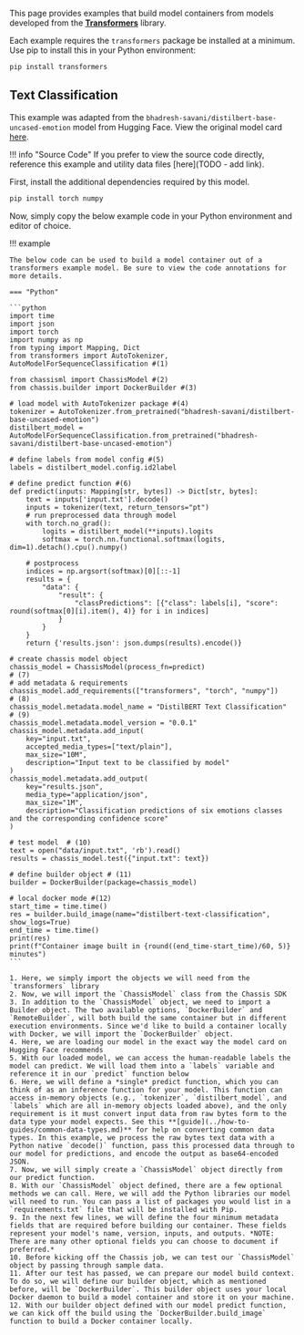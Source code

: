 
This page provides examples that build model containers from models developed from the **[Transformers](https://huggingface.co/docs/transformers/index)** library.

Each example requires the `transformers` package be installed at a minimum. Use pip to install this in your Python environment:

```bash
pip install transformers
```

<!-- !!! tip "GPU Recommended"
    Like most computer vision-based and Generative AI-based models, fast performance is heavily dependent on available hardware resources. For a smoother experience, it is highly recommended that you only follow these examples if you have access to a GPU.  -->


## Text Classification

This example was adapted from the `bhadresh-savani/distilbert-base-uncased-emotion` model from Hugging Face. View the original model card [here](https://huggingface.co/bhadresh-savani/distilbert-base-uncased-emotion).


!!! info "Source Code"
    If you prefer to view the source code directly, reference this example and utility data files [here](TODO - add link).

First, install the additional dependencies required by this model.

```bash
pip install torch numpy
```

Now, simply copy the below example code in your Python environment and editor of choice. 

!!! example

    The below code can be used to build a model container out of a transformers example model. Be sure to view the code annotations for more details.

    === "Python"

    ```python
    import time
    import json
    import torch
    import numpy as np
    from typing import Mapping, Dict
    from transformers import AutoTokenizer, AutoModelForSequenceClassification #(1)

    from chassisml import ChassisModel #(2)
    from chassis.builder import DockerBuilder #(3)

    # load model with AutoTokenizer package #(4)
    tokenizer = AutoTokenizer.from_pretrained("bhadresh-savani/distilbert-base-uncased-emotion")
    distilbert_model = AutoModelForSequenceClassification.from_pretrained("bhadresh-savani/distilbert-base-uncased-emotion")

    # define labels from model config #(5)
    labels = distilbert_model.config.id2label

    # define predict function #(6)
    def predict(inputs: Mapping[str, bytes]) -> Dict[str, bytes]:
        text = inputs['input.txt'].decode()
        inputs = tokenizer(text, return_tensors="pt")
        # run preprocessed data through model
        with torch.no_grad():
            logits = distilbert_model(**inputs).logits
            softmax = torch.nn.functional.softmax(logits, dim=1).detach().cpu().numpy()
            
        # postprocess 
        indices = np.argsort(softmax)[0][::-1]
        results = {
            "data": {
                "result": {
                    "classPredictions": [{"class": labels[i], "score": round(softmax[0][i].item(), 4)} for i in indices]
                }
            }
        }        
        return {'results.json': json.dumps(results).encode()}

    # create chassis model object
    chassis_model = ChassisModel(process_fn=predict)                       # (7)
    # add metadata & requirements
    chassis_model.add_requirements(["transformers", "torch", "numpy"])     # (8)
    chassis_model.metadata.model_name = "DistilBERT Text Classification"   # (9)
    chassis_model.metadata.model_version = "0.0.1"
    chassis_model.metadata.add_input(                                                                    
        key="input.txt",
        accepted_media_types=["text/plain"],
        max_size="10M",
        description="Input text to be classified by model"
    )
    chassis_model.metadata.add_output(
        key="results.json",
        media_type="application/json",
        max_size="1M",
        description="Classification predictions of six emotions classes and the corresponding confidence score"
    )

    # test model  # (10)
    text = open("data/input.txt", 'rb').read()
    results = chassis_model.test({"input.txt": text})

    # define builder object # (11)
    builder = DockerBuilder(package=chassis_model)    

    # local docker mode #(12)
    start_time = time.time()
    res = builder.build_image(name="distilbert-text-classification", show_logs=True)
    end_time = time.time()
    print(res)
    print(f"Container image built in {round((end_time-start_time)/60, 5)} minutes")
    ```

    1. Here, we simply import the objects we will need from the `transformers` library
    2. Now, we will import the `ChassisModel` class from the Chassis SDK    
    3. In addition to the `ChassisModel` object, we need to import a Builder object. The two available options, `DockerBuilder` and `RemoteBuilder`, will both build the same container but in different execution environments. Since we'd like to build a container locally with Docker, we will import the `DockerBuilder` object.     
    4. Here, we are loading our model in the exact way the model card on Hugging Face recommends
    5. With our loaded model, we can access the human-readable labels the model can predict. We will load them into a `labels` variable and reference it in our `predict` function below
    6. Here, we will define a *single* predict function, which you can think of as an inference function for your model. This function can access in-memory objects (e.g., `tokenizer`, `distilbert_model`, and `labels` which are all in-memory objects loaded above), and the only requirement is it must convert input data from raw bytes form to the data type your model expects. See this **[guide](../how-to-guides/common-data-types.md)** for help on converting common data types. In this example, we process the raw bytes text data with a Python native `decode()` function, pass this processed data through to our model for predictions, and encode the output as base64-encoded JSON.  
    7. Now, we will simply create a `ChassisModel` object directly from our predict function.
    8. With our `ChassisModel` object defined, there are a few optional methods we can call. Here, we will add the Python libraries our model will need to run. You can pass a list of packages you would list in a `requirements.txt` file that will be installed with Pip.
    9. In the next few lines, we will define the four minimum metadata fields that are required before building our container. These fields represent your model's name, version, inputs, and outputs. *NOTE: There are many other optional fields you can choose to document if preferred.* 
    10. Before kicking off the Chassis job, we can test our `ChassisModel` object by passing through sample data.
    11. After our test has passed, we can prepare our model build context. To do so, we will define our builder object, which as mentioned before, will be `DockerBuilder`. This builder object uses your local Docker daemon to build a model container and store it on your machine.
    12. With our builder object defined with our model predict function, we can kick off the build using the `DockerBuilder.build_image` function to build a Docker container locally.
